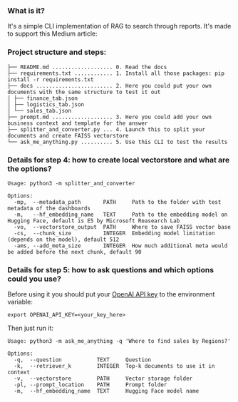 ### What is it?
It's a simple CLI implementation of RAG to search through reports. It's made to support this Medium article:

### Project structure and steps:
```text
├── README.md ................... 0. Read the docs
├── requirements.txt ............ 1. Install all those packages: pip install -r requirements.txt
├── docs ........................ 2. Here you could put your own documents with the same structure to test it out
│ ├── finance_tab.json
│ ├── logistics_tab.json
│ └── sales_tab.json
├── prompt.md ................... 3. Here you could add your own business context and template for the answer
├── splitter_and_converter.py ... 4. Launch this to split your documents and create FAISS vectorstore
└── ask_me_anything.py .......... 5. Use this CLI to test the results
```

### Details for step 4: how to create local vectorstore and what are the options?

```commandline
Usage: python3 -m splitter_and_converter

Options:
  -mp,  --metadata_path       PATH     Path to the folder with test metadata of the dashboards
  -m,   --hf_embedding_name   TEXT     Path to the embedding model on Hugging Face, default is E5 by Microsoft Reasearch Lab
  -vo,  --vectorstore_output  PATH     Where to save FAISS vector base
  -cs,  --chunk_size          INTEGER  Embedding model limitation (depends on the model), default 512
  -ams, --add_meta_size       INTEGER  How much additional meta would be added before the next chunk, default 90
```

### Details for step 5: how to ask questions and which options could you use?
Before using it you should put your [OpenAI API key](https://platform.openai.com/api-keys) to the environment variable: 
```commandline
export OPENAI_API_KEY=<your_key_here>
```
Then just run it:
```commandline
Usage: python3 -m ask_me_anything -q 'Where to find sales by Regions?'

Options:
  -q,  --question           TEXT     Question
  -k,  --retriever_k        INTEGER  Top-k documents to use it in context
  -v,  --vectorstore        PATH     Vector storage folder
  -pl, --prompt_location    PATH     Prompt folder
  -m,  --hf_embedding_name  TEXT     Hugging Face model name
```
